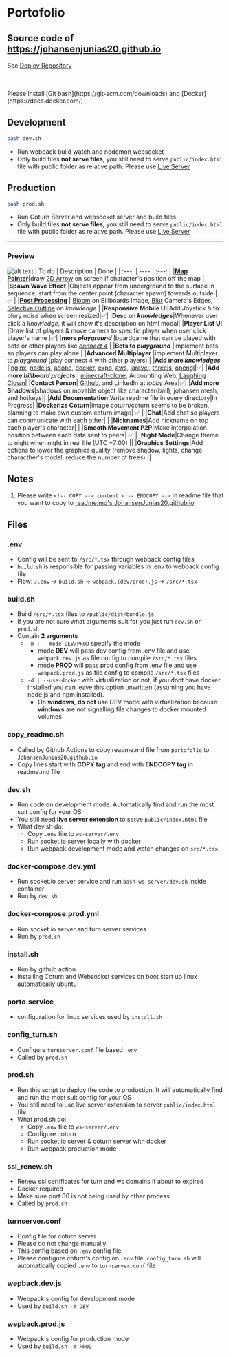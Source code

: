 # Portofolio
## Source code of https://johansenjunias20.github.io
See [Deploy Repository](https://github.com/JohansenJunias20/JohansenJunias20.github.io)  


<br>
<br>
Please install [Git bash](https://git-scm.com/downloads) and [Docker](https://docs.docker.com/)  

## Development
```sh
bash dev.sh
```
- Run webpack build watch and nodemon websocket
- Only build files **not serve files**, you still need to serve `public/index.html` file with public folder as relative path. Please use [Live Server](https://marketplace.visualstudio.com/items?itemName=ritwickdey.LiveServer)  

## Production

```sh
bash prod.sh
```
- Run Coturn Server and websocket server and build files  
- Only build files **not serve files**, you still need to serve `public/index.html` file with public folder as relative path. Please use [Live Server](https://marketplace.visualstudio.com/items?itemName=ritwickdey.LiveServer)  
<hr />

<!-- COPY -->
### Preview
![alt text](https://JohansenJunias20.github.io/desc.png)
| To do | Description   | Done  |
| :---: | ----          | :---: |
|[**Map Pointer**](https://forums.rpgmakerweb.com/data/attachments/109/109950-e5cb7855bfce5950a9c055d7053c9d00.jpg)|draw [2D Arrow](https://forums.rpgmakerweb.com/data/attachments/109/109950-e5cb7855bfce5950a9c055d7053c9d00.jpg) on screen if character's position off the map  |
|**Spawn Wave Effect** |Objects appear from underground to the surface in sequence, start from the center point (character spawn) towards outside  | ✅ |
|[**Post Processing**](https://threejs.org/examples/#webgl_postprocessing_dof2) | [Bloom](https://threejs.org/examples/#webgl_postprocessing_unreal_bloom) on Billboards Image, [Blur](https://threejs.org/examples/#webgl_postprocessing_dof2) Camera's Edges, [Selective Outline](https://threejs.org/examples/#webgl_postprocessing_outline) on _knowledge_ |
|**Responsive Mobile UI**|Add Joystick & fix blury noise when screen resized|✅|
|**Desc on _knowledges_**|Whenever user click a _knowledge_, it will show it's description on html modal|
|**Player List UI**  |Draw list of players & move camera to specific player when user click player's name |✅|
|**more _playground_**  |boardgame that can be played with bots or other players like [_connect 4_](https://en.wikipedia.org/wiki/Connect_Four)  |
|**Bots to _playground_**  |implement bots so players can play alone  |
|**Advanced Multiplayer**  |implement Multiplayer to _playground_  (play connect 4 with other players)  |
|**Add more _knowledges_**  | [nginx](https://www.nginx.com/), [node.js](https://nodejs.org/en/), [adobe](https://www.adobe.com/), [docker](https://www.docker.com/), [expo](https://expo.dev/), [aws](https://aws.amazon.com/), [laravel](https://laravel.com/), [threejs](https://threejs.org/), [opengl](https://en.wikipedia.org/wiki/OpenGL)|✅|
|**Add more _billboard projects_**  | [minecraft-clone](https://github.com/JohansenJunias20/minecraft-clone), Accounting Web, [Laughing Clown](https://github.com/JohansenJunias20/laughing-clown)|
|**Contact Person**| [Github](https://github.com/JohansenJunias20), and LinkedIn at *lobby* Area|✅|
|**Add more Shadows**|shadows on movable object like character(ball), johansen mesh, and hotkeys||
|**Add Documentation**|Write readme file in every directory|In Progress|
|**Dockerize Coturn**|image coturn/coturn seems to be broken, planning to make own custom coturn image| ✅ |
|**Chat**|Add chat so players can communicate with each other| |
|**Nicknames**|Add nickname on top each player's character| |
|**Smooth Movement P2P**|Make interpolation position between each data sent to peers| ✅ |
|**Night Mode**|Change theme to night when night in real life (UTC +7:00) ||
|**Graphics Settings**|Add options to lower the graphics quality (remove shadow, lights, change characther's model, reduce the number of trees) ||
<!-- ENDCOPY -->

## Notes

1. Please write `<!-- COPY --> content <!-- ENDCOPY -->` in readme file that you want to copy to [readme.md's JohansenJunias20.github.io](https://github.com/JohansenJunias20/JohansenJunias20.github.io/blob/master/readme.md)  
  
## Files
### .env 
- Config will be sent to `/src/*.tsx` through webpack config files
- `build.sh` is responsible for passing variables in .env to webpack config file
- Flow: `/.env` &#8594; `build.sh` &#8594; `webpack.(dev/prod).js` &#8594; `/src/*.tsx`

### build.sh
- Build `/src/*.tsx` files to `/public/dist/bundle.js`
- If you are not sure what arguments suit for you just run `dev.sh` or `prod.sh`
- Contain **2 arguments**
    - `-m | --mode DEV/PROD` specify the mode
      - mode **DEV** will pass dev config from .env file and use `webpack.dev.js` as file config to compile `/src/*.tsx` files
      - mode **PROD** will pass prod config from .env file and use `webpack.prod.js` as file config to compile `/src/*.tsx` files
    - `-d | --use-docker` with virtualization or not, if you dont have docker installed you can leave this option unwritten (assuming you have node js and npm installed).
      - On **windows**, **do not** use DEV mode with virtualization because **windows** are not signalling file changes to docker mounted volumes

### copy_readme.sh
- Called by Github Actions to copy readme.md file from `portofolio` to `JohansenJunias20.github.io`
- Copy lines start with **COPY tag** and end with **ENDCOPY tag** in readme.md file

### dev.sh
- Run code on development mode. Automatically find and run the most suit config for your OS
- You still need **live server extension** to serve `public/index.html` file
- What dev.sh do:
  - Copy `.env` file to `ws-server/.env`
  - Run socket.io server locally with docker
  - Run webpack development mode and watch changes on `src/*.tsx`

### docker-compose.dev.yml
- Run socket.io server service and run `bash ws-server/dev.sh` inside container 
- Run by `dev.sh`
 
### docker-compose.prod.yml
- Run socket.io server and turn server services
- Run by `prod.sh`

### install.sh
- Run by github action
- Installing Coturn and Websocket services on boot start up linux automatically ubuntu

### porto.service
- configuration for linux services used by `install.sh`

### config_turn.sh
- Configure `turnserver.conf` file based `.env`
- Called by `prod.sh`

### prod.sh
- Run this script to deploy the code to production. It will automatically find and run the most suit config for your OS
- You still need to use live server extension to server `public/index.html` file
- What prod.sh do:
  - Copy `.env` file to `ws-server/.env`
  - Configure coturn
  - Run socket.io server & coturn server with docker
  - Run webpack production mode

### ssl_renew.sh
- Renew ssl certificates for turn and ws domains if about to expired
- Docker required
- Make sure port 80 is not being used by other process
- Called by `prod.sh`

### turnserver.conf
- Config file for coturn server
- Please do not change manually
- This config based on `.env` config file
- Please configure coturn's config on `.env` file, `config_turn.sh` will automatically copied `.env` to `turnserver.conf` file

### wepback.dev.js
- Webpack's config for development mode
- Used by `build.sh -m DEV`

### wepback.prod.js
- Webpack's config for production mode
- Used by `build.sh -m PROD`

